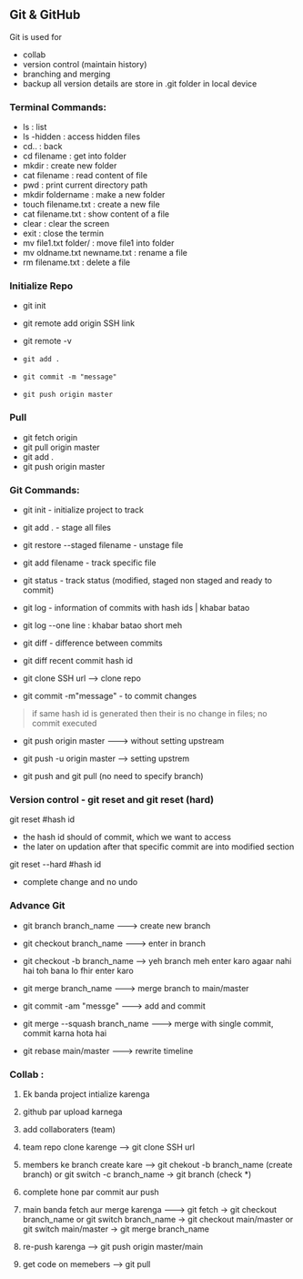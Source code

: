 ## Git & GitHub
Git is used for
- collab
- version control (maintain history)
- branching and merging
- backup all version details are store in .git folder in local device

### Terminal Commands:
- ls : list
- ls -hidden : access hidden files
- cd.. :  back
- cd filename : get into folder
- mkdir : create new folder
- cat filename : read content of file
- pwd : print current directory path
- mkdir foldername : make a new folder
- touch filename.txt : create a new file
- cat filename.txt : show content of a file
- clear : clear the screen
- exit : close the termin
- mv file1.txt folder/ : move file1 into folder
- mv oldname.txt newname.txt : rename a file
- rm filename.txt : delete a file

### Initialize Repo
- git init
- git remote add origin SSH link
- git remote -v

- `git add .`
- `git commit -m "message"`
- `git push origin master`

### Pull
- git fetch origin
- git pull origin master
- git add .
- git push origin master


### Git Commands:

- git init - initialize project to track

- git add . - stage all files
- git restore --staged filename - unstage file
- git add filename - track specific file

- git status - track status (modified, staged non staged and ready to commit)
- git log - information of commits with hash ids | khabar batao
- git log --one line : khabar batao short meh

- git diff - difference between commits 
- git diff recent commit hash id 

- git clone SSH url --> clone repo

- git commit -m"message" - to commit changes 
> if same hash id is generated then their is no change in files; no commit executed


- git push origin master ---> without setting upstream

- git push -u origin master --> setting upstrem   
- git push and git pull (no need to specify branch)


### Version control - git reset and git reset (hard)
git reset #hash id
- the hash id should of commit, which we want to access
- the later on updation after that specific commit are into modified section

git reset --hard #hash id
- complete change and no undo


### Advance Git 
- git branch branch_name ---> create new branch
- git checkout branch_name ---> enter in branch


- git checkout -b branch_name --> yeh branch meh enter karo agaar nahi hai toh bana lo fhir enter karo

- git merge branch_name ---> merge branch to main/master


- git commit -am "messge" ---> add and commit
- git merge --squash branch_name ---> merge with single commit, commit karna hota hai
- git rebase main/master ---> rewrite timeline


### Collab :

1. Ek banda project intialize karenga
2. github par upload karnega
3. add collaboraters (team)
4. team repo clone karenge --> git clone SSH url
5. members ke branch create kare --> git chekout -b branch_name (create branch) or git switch -c branch_name -> git branch (check *)

6. complete hone par commit aur push
7. main banda fetch aur merge karenga ---> git fetch -> git checkout branch_name or git switch branch_name -> git checkout main/master or git switch main/master -> git merge branch_name
8. re-push karenga --> git push origin master/main
9. get code on memebers --> git pull


